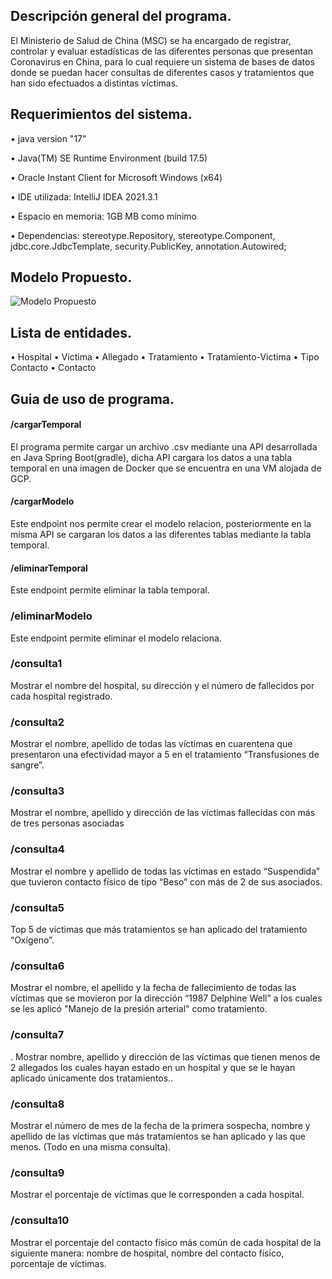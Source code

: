 Descripción general del programa.
-----------------------
El Ministerio de Salud de China (MSC) se ha encargado de registrar, controlar
y evaluar estadísticas de las diferentes personas que presentan Coronavirus
en China, para lo cual requiere un sistema de bases de datos donde se
puedan hacer consultas de diferentes casos y tratamientos que han sido
efectuados a distintas víctimas.

Requerimientos del sistema.
------------------------
• java version "17" 

• Java(TM) SE Runtime Environment (build 17.5)

• Oracle Instant Client for Microsoft Windows (x64)

• IDE utilizada: IntelliJ IDEA 2021.3.1

• Espacio en memoria: 1GB MB como mínimo

• Dependencias: stereotype.Repository, stereotype.Component, jdbc.core.JdbcTemplate, security.PublicKey, annotation.Autowired; 

Modelo Propuesto.
---------------------------
![Modelo Propuesto](https://i.imgur.com/GhE8akL.png)


Lista de entidades.
---------------------------
• Hospital
• Victima
• Allegado
• Tratamiento
• Tratamiento-Victima
• Tipo Contacto
• Contacto

Guia de uso de programa.
---------------------------
#### /cargarTemporal ####
El programa permite cargar un archivo .csv mediante una API desarrollada en Java Spring Boot(gradle), dicha API cargara los datos a una tabla temporal en una imagen de Docker que se encuentra en una VM alojada de GCP. 

#### /cargarModelo ####
Este endpoint nos permite crear el modelo relacion, posteriormente en la misma API se cargaran los datos a las diferentes tablas mediante la tabla temporal.

#### /eliminarTemporal ####
Este endpoint permite eliminar la tabla temporal. 

### /eliminarModelo ####
Este endpoint permite eliminar el modelo relaciona. 

### /consulta1 ###
Mostrar el nombre del hospital, su dirección y el número de fallecidos
por cada hospital registrado.

### /consulta2 ###
Mostrar el nombre, apellido de todas las víctimas en cuarentena que
presentaron una efectividad mayor a 5 en el tratamiento
“Transfusiones de sangre”.

### /consulta3 ###
Mostrar el nombre, apellido y dirección de las víctimas fallecidas con
más de tres personas asociadas

### /consulta4 ###
Mostrar el nombre y apellido de todas las víctimas en estado
“Suspendida” que tuvieron contacto físico de tipo “Beso” con más de
2 de sus asociados.

### /consulta5 ###
Top 5 de víctimas que más tratamientos se han aplicado del
tratamiento “Oxígeno”.

### /consulta6 ###
Mostrar el nombre, el apellido y la fecha de fallecimiento de todas las
víctimas que se movieron por la dirección “1987 Delphine Well” a los
cuales se les aplicó "Manejo de la presión arterial" como tratamiento.

### /consulta7 ###
. Mostrar nombre, apellido y dirección de las víctimas que tienen menos
de 2 allegados los cuales hayan estado en un hospital y que se le
hayan aplicado únicamente dos tratamientos..

### /consulta8 ###
Mostrar el número de mes de la fecha de la primera sospecha,
nombre y apellido de las víctimas que más tratamientos se han
aplicado y las que menos. (Todo en una misma consulta).

### /consulta9 ###
Mostrar el porcentaje de víctimas que le corresponden a cada
hospital.

### /consulta10 ###
Mostrar el porcentaje del contacto físico más común de cada
hospital de la siguiente manera: nombre de hospital, nombre del
contacto físico, porcentaje de víctimas.
